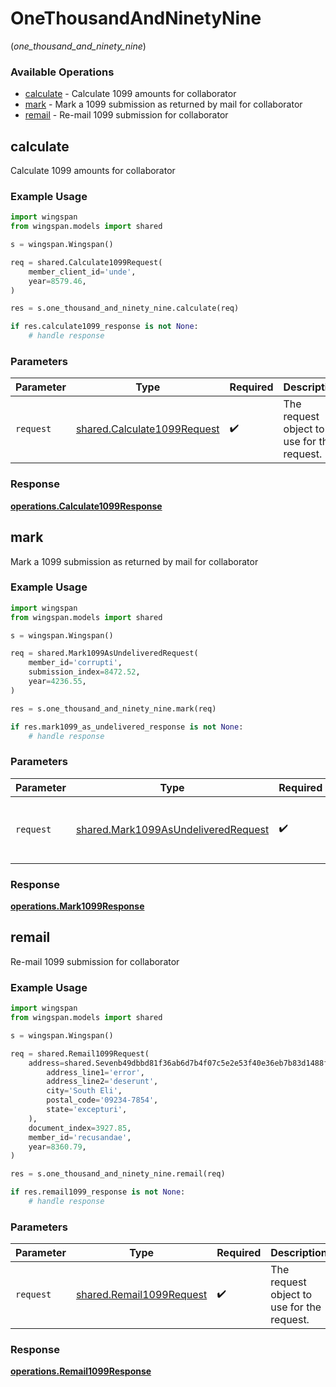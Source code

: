 # OneThousandAndNinetyNine
(*one_thousand_and_ninety_nine*)

### Available Operations

* [calculate](#calculate) - Calculate 1099 amounts for collaborator
* [mark](#mark) - Mark a 1099 submission as returned by mail for collaborator
* [remail](#remail) - Re-mail 1099 submission for collaborator

## calculate

Calculate 1099 amounts for collaborator

### Example Usage

```python
import wingspan
from wingspan.models import shared

s = wingspan.Wingspan()

req = shared.Calculate1099Request(
    member_client_id='unde',
    year=8579.46,
)

res = s.one_thousand_and_ninety_nine.calculate(req)

if res.calculate1099_response is not None:
    # handle response
```

### Parameters

| Parameter                                                                  | Type                                                                       | Required                                                                   | Description                                                                |
| -------------------------------------------------------------------------- | -------------------------------------------------------------------------- | -------------------------------------------------------------------------- | -------------------------------------------------------------------------- |
| `request`                                                                  | [shared.Calculate1099Request](../../models/shared/calculate1099request.md) | :heavy_check_mark:                                                         | The request object to use for the request.                                 |


### Response

**[operations.Calculate1099Response](../../models/operations/calculate1099response.md)**


## mark

Mark a 1099 submission as returned by mail for collaborator

### Example Usage

```python
import wingspan
from wingspan.models import shared

s = wingspan.Wingspan()

req = shared.Mark1099AsUndeliveredRequest(
    member_id='corrupti',
    submission_index=8472.52,
    year=4236.55,
)

res = s.one_thousand_and_ninety_nine.mark(req)

if res.mark1099_as_undelivered_response is not None:
    # handle response
```

### Parameters

| Parameter                                                                                  | Type                                                                                       | Required                                                                                   | Description                                                                                |
| ------------------------------------------------------------------------------------------ | ------------------------------------------------------------------------------------------ | ------------------------------------------------------------------------------------------ | ------------------------------------------------------------------------------------------ |
| `request`                                                                                  | [shared.Mark1099AsUndeliveredRequest](../../models/shared/mark1099asundeliveredrequest.md) | :heavy_check_mark:                                                                         | The request object to use for the request.                                                 |


### Response

**[operations.Mark1099Response](../../models/operations/mark1099response.md)**


## remail

Re-mail 1099 submission for collaborator

### Example Usage

```python
import wingspan
from wingspan.models import shared

s = wingspan.Wingspan()

req = shared.Remail1099Request(
    address=shared.Sevenb49dbbd81f36ab6d7b4f07c5e2e53f40e36eb7b83d1488f379e993b830eec56(
        address_line1='error',
        address_line2='deserunt',
        city='South Eli',
        postal_code='09234-7854',
        state='excepturi',
    ),
    document_index=3927.85,
    member_id='recusandae',
    year=8360.79,
)

res = s.one_thousand_and_ninety_nine.remail(req)

if res.remail1099_response is not None:
    # handle response
```

### Parameters

| Parameter                                                            | Type                                                                 | Required                                                             | Description                                                          |
| -------------------------------------------------------------------- | -------------------------------------------------------------------- | -------------------------------------------------------------------- | -------------------------------------------------------------------- |
| `request`                                                            | [shared.Remail1099Request](../../models/shared/remail1099request.md) | :heavy_check_mark:                                                   | The request object to use for the request.                           |


### Response

**[operations.Remail1099Response](../../models/operations/remail1099response.md)**

